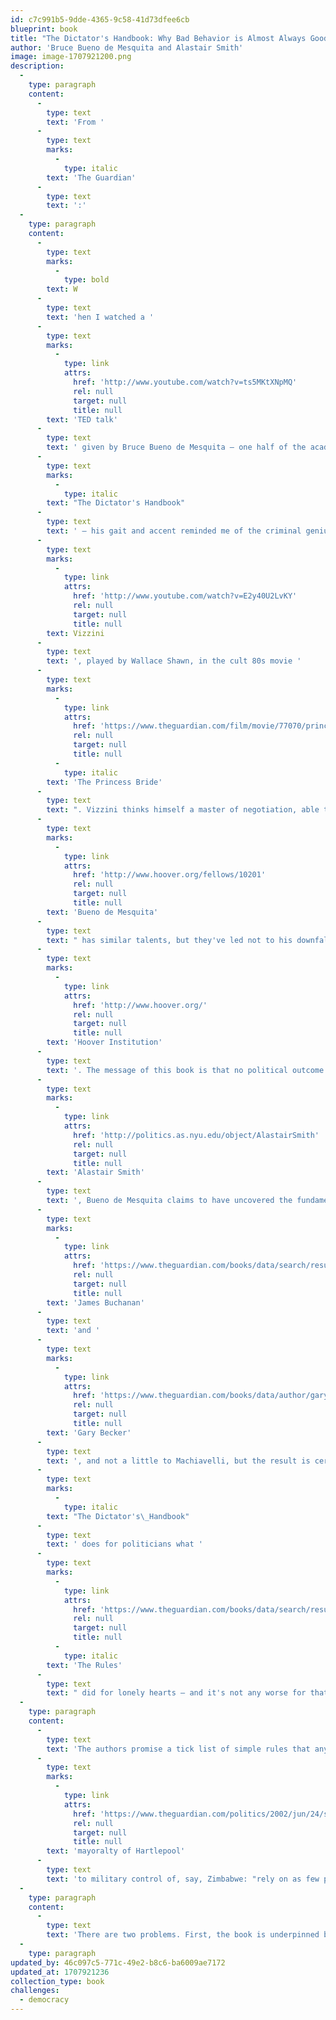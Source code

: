 ```yaml
---
id: c7c991b5-9dde-4365-9c58-41d73dfee6cb
blueprint: book
title: "The Dictator's Handbook: Why Bad Behavior is Almost Always Good Politics  (2011)"
author: 'Bruce Bueno de Mesquita and Alastair Smith'
image: image-1707921200.png
description:
  -
    type: paragraph
    content:
      -
        type: text
        text: 'From '
      -
        type: text
        marks:
          -
            type: italic
        text: 'The Guardian'
      -
        type: text
        text: ':'
  -
    type: paragraph
    content:
      -
        type: text
        marks:
          -
            type: bold
        text: W
      -
        type: text
        text: 'hen I watched a '
      -
        type: text
        marks:
          -
            type: link
            attrs:
              href: 'http://www.youtube.com/watch?v=ts5MKtXNpMQ'
              rel: null
              target: null
              title: null
        text: 'TED talk'
      -
        type: text
        text: ' given by Bruce Bueno de Mesquita – one half of the academic team behind '
      -
        type: text
        marks:
          -
            type: italic
        text: "The Dictator's Handbook"
      -
        type: text
        text: ' – his gait and accent reminded me of the criminal genius '
      -
        type: text
        marks:
          -
            type: link
            attrs:
              href: 'http://www.youtube.com/watch?v=E2y40U2LvKY'
              rel: null
              target: null
              title: null
        text: Vizzini
      -
        type: text
        text: ', played by Wallace Shawn, in the cult 80s movie '
      -
        type: text
        marks:
          -
            type: link
            attrs:
              href: 'https://www.theguardian.com/film/movie/77070/princess-bride'
              rel: null
              target: null
              title: null
          -
            type: italic
        text: 'The Princess Bride'
      -
        type: text
        text: ". Vizzini thinks himself a master of negotiation, able to see anyone's true motives and control their behaviour, but his hubris inevitably leads to his demise. "
      -
        type: text
        marks:
          -
            type: link
            attrs:
              href: 'http://www.hoover.org/fellows/10201'
              rel: null
              target: null
              title: null
        text: 'Bueno de Mesquita'
      -
        type: text
        text: " has similar talents, but they've led not to his downfall but to him becoming a senior fellow at Stanford's "
      -
        type: text
        marks:
          -
            type: link
            attrs:
              href: 'http://www.hoover.org/'
              rel: null
              target: null
              title: null
        text: 'Hoover Institution'
      -
        type: text
        text: '. The message of this book is that no political outcome is "inconceivable". Instead the behaviour of leaders is tiresomely predictable. Along with his co-writer, '
      -
        type: text
        marks:
          -
            type: link
            attrs:
              href: 'http://politics.as.nyu.edu/object/AlastairSmith'
              rel: null
              target: null
              title: null
        text: 'Alastair Smith'
      -
        type: text
        text: ', Bueno de Mesquita claims to have uncovered the fundamental laws that must be obeyed to attain and retain political power. The book owes plenty to '
      -
        type: text
        marks:
          -
            type: link
            attrs:
              href: 'https://www.theguardian.com/books/data/search/results?query=James+M+Buchanan&searchBy=all'
              rel: null
              target: null
              title: null
        text: 'James Buchanan'
      -
        type: text
        text: 'and '
      -
        type: text
        marks:
          -
            type: link
            attrs:
              href: 'https://www.theguardian.com/books/data/author/gary-s-becker'
              rel: null
              target: null
              title: null
        text: 'Gary Becker'
      -
        type: text
        text: ', and not a little to Machiavelli, but the result is certainly original. '
      -
        type: text
        marks:
          -
            type: italic
        text: "The Dictator's\_Handbook"
      -
        type: text
        text: ' does for politicians what '
      -
        type: text
        marks:
          -
            type: link
            attrs:
              href: 'https://www.theguardian.com/books/data/search/results?query=ellen+fein+and+sherrie+schneider&searchBy=all'
              rel: null
              target: null
              title: null
          -
            type: italic
        text: 'The Rules'
      -
        type: text
        text: " did for lonely hearts – and it's not any worse for that."
  -
    type: paragraph
    content:
      -
        type: text
        text: 'The authors promise a tick list of simple rules that any reader can follow should they wish to win anything from the '
      -
        type: text
        marks:
          -
            type: link
            attrs:
              href: 'https://www.theguardian.com/politics/2002/jun/24/society.localgovernment'
              rel: null
              target: null
              title: null
        text: 'mayoralty of Hartlepool'
      -
        type: text
        text: 'to military control of, say, Zimbabwe: "rely on as few people as possible", "make sure no supporter becomes irreplaceable", "find and control the money", "divide it with your allies", "don''t take money from your supporters'' pockets", and so on. These rules are illustrated with well-told political anecdotes and the book shares revealing insights about the nature of constituencies that leaders must capture in different political environments. It won''t surprise anyone that the power structure of FTSE boardrooms has much in common with African dictatorships, but it''s good to read the evidence.'
  -
    type: paragraph
    content:
      -
        type: text
        text: 'There are two problems. First, the book is underpinned by the notion that politicians are self-interested rational actors whose choices are fixed and predictable. Economists used to think the same about consumers but behavioural science proved them wrong. Second, though students of politics, the authors assume the affectations of scientists and, in the cause of "impartiality", create a work of such galactic cynicism that it made me flinch on more than one occasion. "When addressing politics," they state, "we must accustom ourselves to think about the actions and interests of specific leaders rather than thinking and talking about fuzzy ideas like the national interest, the common good, and the general welfare."'
  -
    type: paragraph
updated_by: 46c097c5-771c-49e2-b8c6-ba6009ae7172
updated_at: 1707921236
collection_type: book
challenges:
  - democracy
---
```

